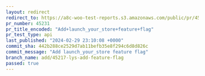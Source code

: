 ```yaml
---
layout: redirect
redirect_to: https://a8c-woo-test-reports.s3.amazonaws.com/public/pr/45231/api/index.html
pr_number: 45231
pr_title_encoded: "Add+launch_your_store+feature+flag"
pr_test_type: api
last_published: "2024-02-29 23:10:08 +0000"
commit_sha: 442b288ce2529d7ab11befb35e8f294c6d8d826c
commit_message: "Add launch_your_store feature flag"
branch_name: add/45217-lys-add-feature-flag
passed: true
---
```

